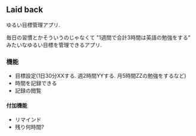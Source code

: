 ## Laid back

ゆるい目標管理アプリ.

毎日の習慣とかそういうのじゃなくて "1週間で合計3時間は英語の勉強をする" みたいなゆるい目標を管理できるアプリ.

### 機能

- 目標設定(1日30分XXする. 週2時間YYする. 月5時間ZZの勉強をするなど)
- 時間を記録できる
- 記録の閲覧

#### 付加機能

- リマインド
- 残り何時間?
